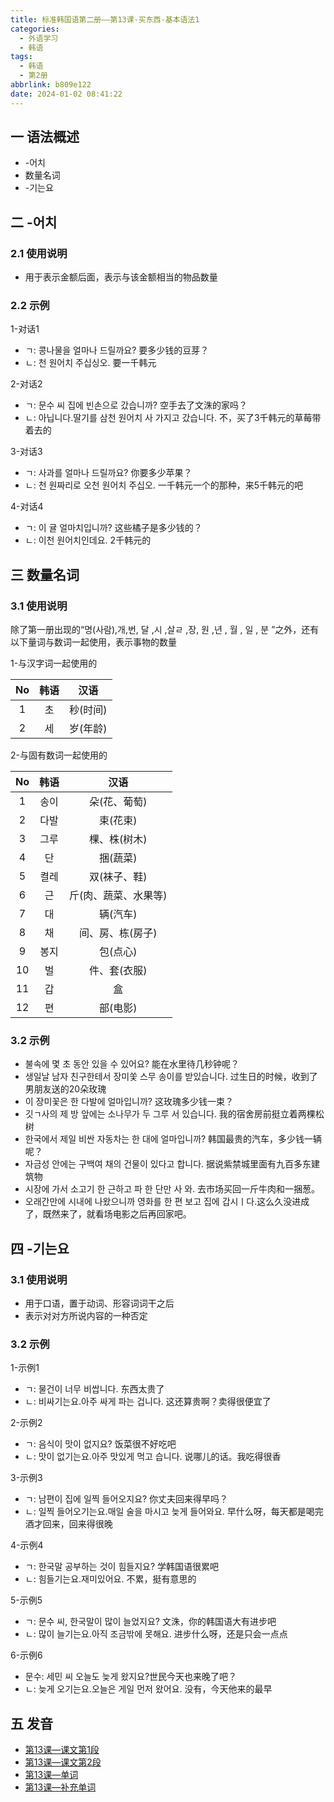 ```yaml
---
title: 标准韩国语第二册——第13课-买东西-基本语法1
categories:
  - 外语学习
  - 韩语
tags:
  - 韩语
  - 第2册
abbrlink: b809e122
date: 2024-01-02 08:41:22
---
```

## 一 语法概述

* -어치
* 数量名词
* -기는요

<!--more-->

## 二  -어치

### 2.1 使用说明

* 用于表示金额后面，表示与该金额相当的物品数量

### 2.2 示例

1-对话1

* ㄱ: 콩나물을 얼마나 드릴까요? 要多少钱的豆芽？
* ㄴ: 천 원어치 주십싱오. 要一千韩元

2-对话2

* ㄱ: 문수 씨 집에 빈손으로 갔습니까?  空手去了文洙的家吗？
* ㄴ: 아닙니다.딸기를 삼천 원어치 사 가지고 갔습니다. 不，买了3千韩元的草莓带着去的

3-对话3

* ㄱ: 사과를 얼마나 드릴까요?  你要多少苹果？
* ㄴ: 천 원짜리로 오천 원어치 주십오. 一千韩元一个的那种，来5千韩元的吧

4-对话4

* ㄱ: 이 귤 얼마치입니까?  这些橘子是多少钱的？
* ㄴ: 이천 원어치인데요. 2千韩元的

## 三 数量名词

### 3.1 使用说明

除了第一册出现的“명(사람),개,번, 달 ,시 ,살ㄹ ,장, 원 ,년 , 월 , 일 , 분 ”之外，还有以下量词与数词一起使用，表示事物的数量

1-与汉字词一起使用的

|  No  | 韩语 |   汉语   |
| :--: | :--: | :------: |
|  1   |  초  | 秒(时间) |
|  2   |  세  | 岁(年龄) |

2-与固有数词一起使用的

|  No  | 韩语 |         汉语         |
| :--: | :--: | :------------------: |
|  1   | 송이 |     朵(花、葡萄)     |
|  2   | 다발 |       束(花束)       |
|  3   | 그루 |     棵、株(树木)     |
|  4   |  단  |       捆(蔬菜)       |
|  5   | 켤레 |     双(袜子、鞋)     |
|  6   |  근  | 斤(肉、蔬菜、水果等) |
|  7   |  대  |       辆(汽车)       |
|  8   |  채  |   间、房、栋(房子)   |
|  9   | 봉지 |       包(点心)       |
|  10  |  벌  |     件、套(衣服)     |
|  11  |  갑  |          盒          |
|  12  |  편  |       部(电影)       |

### 3.2 示例

* 불속에 몇 초 동안 있을 수 있어요?  能在水里待几秒钟呢？
* 생일날 남자 친구한테서 장미쏯 스무 송이를 받있습니다. 过生日的时候，收到了男朋友送的20朵玫瑰
* 이 장미꽃은 한 다발에 얼마입니까? 这玫瑰多少钱一束？
* 깃ㄱ사의 제 방 앞에는 소나무가 두 그루 서 있습니다. 我的宿舍房前挺立着两棵松树
* 한국에서 제일 비싼 자동차는 한 대에 얼마입니까? 韩国最贵的汽车，多少钱一辆呢？
* 자금성 안에는 구백여 채의 건물이 있다고 합니다. 据说紫禁城里面有九百多东建筑物
* 시장에 가서 소고기 한 근하고 파 한 단만 사 와. 去市场买回一斤牛肉和一捆葱。
* 오래간만에 시내에 나왔으니까 영화를 한 편 보고 집에 갑시ㅣ다.这么久没进成了，既然来了，就看场电影之后再回家吧。

## 四 -기는요

### 3.1 使用说明

* 用于口语，置于动词、形容词词干之后
* 表示对对方所说内容的一种否定

### 3.2 示例

1-示例1

* ㄱ: 물건이 너무  비쌉니다. 东西太贵了
* ㄴ:  비싸기는요.아주 싸게 파는 겁니다. 这还算贵啊？卖得很便宜了

2-示例2

* ㄱ:   음식이 맛이 없지요? 饭菜很不好吃吧
* ㄴ:  맛이 없기는요.아주 맛있게 먹고 습니다. 说哪儿的话。我吃得很香

3-示例3

* ㄱ:   남편이 집에 일찍 들어오지요? 你丈夫回来得早吗？
* ㄴ:  일찍 들어오기는요.매일 술을 마시고 늦게 들어와요. 早什么呀，每天都是喝完酒才回来，回来得很晚

4-示例4

* ㄱ:  한국말 공부하는 것이 힘들지요? 学韩国语很累吧
* ㄴ:  힘들기는요.재미있어요. 不累，挺有意思的

5-示例5

* ㄱ: 문수 씨, 한국말이 많이 늘었지요?  文洙，你的韩国语大有进步吧
* ㄴ:  많이 늘기는요.아직 조금밖에 못해요. 进步什么呀，还是只会一点点

6-示例6

* 문수:  세민 씨 오늘도 늦게 왔지요?世民今天也来晚了吧？ 
* ㄴ:  늦게 오기는요.오늘은 게일 먼저 왔어요. 没有，今天他来的最早

## 五 发音

* [第13课—课文第1段][1]
* [第13课—课文第2段][2]
* [第13课—单词][3]
* [第13课—补充单词][4]



[1]:https://active.clewm.net/ChOQCT?qrurl=http://qr31.cn/ChOQCT&gtype=1&key=de93017b3b416cab2037289b373e405c11ccb48820
[2]:https://active.clewm.net/BNl9dX?qrurl=http://qr31.cn/BNl9dX&gtype=1&key=0d20d1773904f986e03728b7f2e446f3bdd71b1850
[3]:https://active.clewm.net/FGeFU1?qrurl=http://qr31.cn/FGeFU1&gtype=1&key=035111752b769c1fd03728bf1f3ff1bdc906cff868
[4]:https://active.clewm.net/Bbpacz?qrurl=http://qr31.cn/Bbpacz&gtype=1&key=b30eb171e837607920372802afed4af08c6855a892
